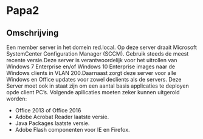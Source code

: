 # Papa2

## Omschrijving

Een member server in het domein red.local. Op deze server draait Microsoft SystemCenter Configuration Manager (SCCM). 
Gebruik steeds de meest recente versie.Deze server is verantwoordelijk voor het uitrollen van Windows 7 Enterprise en/of
Windows 10 Enterprise images naar de Windows clients in VLAN 200.Daarnaast zorgt deze server voor alle Windows en 
Office updates voor zowel declients als de servers.
Deze Server moet ook in staat zijn om een aantal basis applicaties te deployen opde client PC’s. 
Volgende apllicaties moeten zeker kunnen uitgerold worden:
- Office 2013 of Office 2016
- Adobe Acrobat Reader laatste versie.
- Java Packages laatste versie.
- Adobe Flash componenten voor IE en Firefox.
